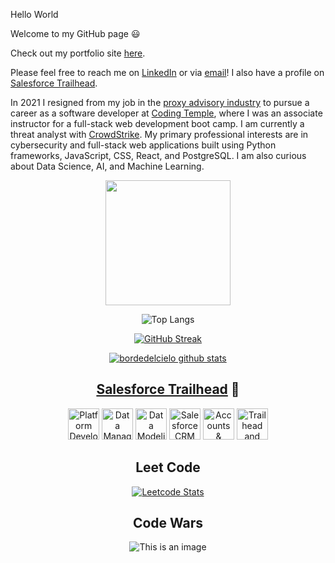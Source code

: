 Hello World

Welcome to my GitHub page 😃

Check out my portfolio site <a href="https://bordedelcielo.github.io/my-portfolio-site/">here</a>.

Please feel free to reach me on <a href="https://www.linkedin.com/in/christopher-thrutchley/">LinkedIn</a> or via <a href="mailto:christopher.thrutchley@gmail.com?">email</a>! I also have a profile on <a href="https://trailblazer.me/id/bordedelcielo">Salesforce Trailhead</a>.

In 2021 I resigned from my job in the <a href="https://en.wikipedia.org/wiki/Proxy_firm">proxy advisory industry</a> to pursue a career as a software developer at <a href='https://codingtemple.com/'>Coding Temple</a>, where I was an associate instructor for a full-stack web development boot camp. I am currently a threat analyst with <a href='https://www.crowdstrike.com/'>CrowdStrike</a>. My primary professional interests are in cybersecurity and full-stack web applications built using Python frameworks, JavaScript, CSS, React, and PostgreSQL. I am also curious about Data Science, AI, and Machine Learning.

<div id="header" align="center">
    <img src="https://media3.giphy.com/media/KZ4vcCsB00OfUICNve/giphy.gif?cid=790b761150eed1331b617d44d1508591d68f5c32f82e932e&rid=giphy.gif&ct=s" height="200">

![Top Langs](https://github-readme-stats.vercel.app/api/top-langs/?username=bordedelcielo&hide=Jupyter+Notebook,HTML,CSS&theme=tokyonight)

[![GitHub Streak](https://github-readme-streak-stats.herokuapp.com/?user=bordedelcielo)](https://git.io/streak-stats)

[![bordedelcielo github stats](https://github-readme-stats.vercel.app/api?username=bordedelcielo)](https://github.com/bordedelcielo/github-readme-stats)

## <a href="https://trailblazer.me/id/bordedelcielo">Salesforce Trailhead</a> 🌲

<div>
  <span>
    <a href="https://trailhead.salesforce.com/en/content/learn/modules/platform_dev_basics" title="Platform Development Basics"><img alt="Platform Development Basics" src="https://res.cloudinary.com/hy4kyit2a/f_auto,fl_lossy,q_70/learn/modules/platform_dev_basics/1032ac92bf6f133413628588c39308a7_badge.png" width="50"></a>
    <a href="https://trailhead.salesforce.com/en/content/learn/modules/lex_implementation_data_management" title="Data Management"><img alt="Data Management" src="https://res.cloudinary.com/hy4kyit2a/f_auto,fl_lossy,q_70/learn/modules/lex_implementation_data_management/4e8c947ac2967be79e0ca2722dcd491f_badge.png" width="50"></a>
    <a href="https://trailhead.salesforce.com/en/content/learn/modules/data_modeling" title="Data Modeling"><img alt="Data Modeling" 
src="https://res.cloudinary.com/hy4kyit2a/f_auto,fl_lossy,q_70/learn/modules/data_modeling/c87f1c467561ff36a9bffdebcbc835e8_badge.png" width="50"></a>
    <a href="https://trailhead.salesforce.com/en/content/learn/modules/lex_implementation_basics" title="Salesforce CRM"><img alt="Salesforce CRM" src="https://res.cloudinary.com/hy4kyit2a/f_auto,fl_lossy,q_70/learn/modules/lex_implementation_basics/56b5a2cb9fb731dbfe6b5b88cd855775_badge.png" width="50"></a>
    <a href="https://trailhead.salesforce.com/en/content/learn/modules/accounts_contacts_lightning_experience" title="Accounts &amp; Contacts for Lightning Experience"><img alt="Accounts &amp; Contacts for Lightning Experience" src="https://res.cloudinary.com/hy4kyit2a/f_auto,fl_lossy,q_70/learn/modules/accounts_contacts_lightning_experience/b84df67136a004253f0624ee68e0c9f2_badge.png" width="50"></a>
    <a href="https://trailhead.salesforce.com/en/content/learn/modules/trailhead_basics" title="Trailhead and Trailblazer Community"><img alt="Trailhead and Trailblazer Community" src="https://res.cloudinary.com/hy4kyit2a/f_auto,fl_lossy,q_70/learn/modules/trailhead_basics/11592ff48bc3b35bcd9945e6bde11319_badge.png" width="50"></a>
  </span>
</div>

## Leet Code

[![Leetcode Stats](https://leetcard.jacoblin.cool/bordedelcielo?theme=dark)](https://leetcode.com/bordedelcielo)
    
## Code Wars

![This is an image](https://www.codewars.com/users/bordedelcielo/badges/large)
        </div>
